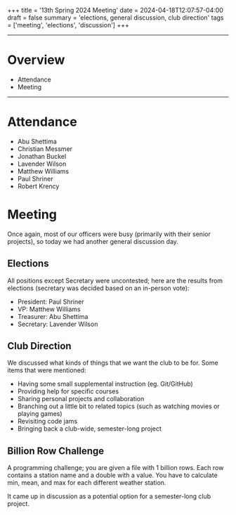 +++
title = '13th Spring 2024 Meeting'
date = 2024-04-18T12:07:57-04:00
draft = false
summary = 'elections, general discussion, club direction'
tags = ['meeting', 'elections', 'discussion']
+++

***
# Overview
- Attendance
- Meeting
***
# Attendance
- Abu Shettima
- Christian Messmer
- Jonathan Buckel
- Lavender Wilson
- Matthew Williams
- Paul Shriner
- Robert Krency
# Meeting
Once again, most of our officers were busy (primarily with their senior projects), so today we had another general discussion day. 
## Elections
All positions except Secretary were uncontested; here are the results from elections (secretary was decided based on an in-person vote):
- President: Paul Shriner
- VP: Matthew Williams
- Treasurer: Abu Shettima
- Secretary: Lavender Wilson
## Club Direction
We discussed what kinds of things that we want the club to be for. Some items that were mentioned:
- Having some small supplemental instruction (eg. Git/GitHub)
- Providing help for specific courses
- Sharing personal projects and collaboration
- Branching out a little bit to related topics (such as watching movies or playing games)
- Revisiting code jams
- Bringing back a club-wide, semester-long project
## Billion Row Challenge
A programming challenge; you are given a file with 1 billion rows. Each row contains a station name and a double with a value. You have to calculate min, mean, and max for each different weather station.

It came up in discussion as a potential option for a semester-long club project. 
